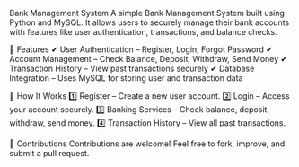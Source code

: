 Bank Management System
A simple Bank Management System built using Python and MySQL. It allows users to securely manage their bank accounts with features like user authentication, transactions, and balance checks.

🚀 Features
✔ User Authentication – Register, Login, Forgot Password
✔ Account Management – Check Balance, Deposit, Withdraw, Send Money
✔ Transaction History – View past transactions securely
✔ Database Integration – Uses MySQL for storing user and transaction data 

📌 How It Works
1️⃣ Register – Create a new user account.
2️⃣ Login – Access your account securely.
3️⃣ Banking Services – Check balance, deposit, withdraw, send money.
4️⃣ Transaction History – View all past transactions.

🤝 Contributions
Contributions are welcome! Feel free to fork, improve, and submit a pull request.
